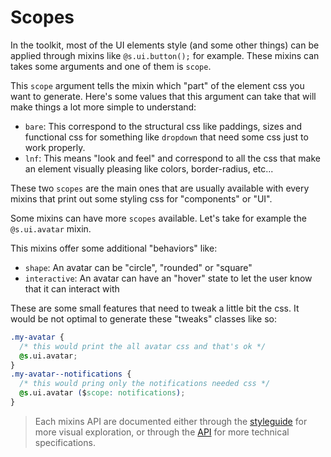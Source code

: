 <!-- This file has been generated using
     the "@coffeekraken/s-markdown-builder" package.
     !!! Do not edit it directly... -->


<!-- body -->

<!--
/**
* @name            13. Scopes
* @namespace       doc
* @type            Markdown
* @platform        md
* @status          stable
* @menu            Documentation           /doc/scopes
*
* @since           2.0.0
* @author    Olivier Bossel <olivier.bossel@gmail.com> (https://coffeekraken.io)
*/
-->

# Scopes

In the toolkit, most of the UI elements style (and some other things) can be applied through mixins like `@s.ui.button();` for example. These mixins can takes some arguments and one of them is `scope`.

This `scope` argument tells the mixin which "part" of the element css you want to generate.
Here's some values that this argument can take that will make things a lot more simple to understand:

-   `bare`: This correspond to the structural css like paddings, sizes and functional css for something like `dropdown` that need some css just to work properly.
-   `lnf`: This means "look and feel" and correspond to all the css that make an element visually pleasing like colors, border-radius, etc...

These two `scopes` are the main ones that are usually available with every mixins that print out some styling css for "components" or "UI".

Some mixins can have more `scopes` available. Let's take for example the `@s.ui.avatar` mixin.

This mixins offer some additional "behaviors" like:

-   `shape`: An avatar can be "circle", "rounded" or "square"
-   `interactive`: An avatar can have an "hover" state to let the user know that it can interact with

These are some small features that need to tweak a little bit the css. It would be not optimal to generate these "tweaks" classes like so:

```css
.my-avatar {
  /* this would print the all avatar css and that's ok */
  @s.ui.avatar;
}
.my-avatar--notifications {
  /* this would pring only the notifications needed css */
  @s.ui.avatar ($scope: notifications);
}

```

> Each mixins API are documented either through the [styleguide](/styleguide/ui/card) for more visual exploration, or through the [API](/api) for more technical specifications.

